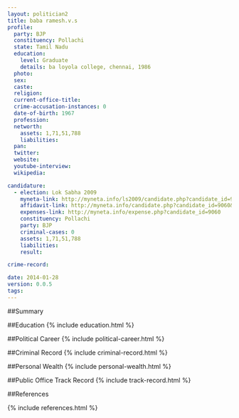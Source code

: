 ```yaml
---
layout: politician2
title: baba ramesh.v.s
profile: 
  party: BJP
  constituency: Pollachi
  state: Tamil Nadu
  education: 
    level: Graduate
    details: ba loyola college, chennai, 1986
  photo: 
  sex: 
  caste: 
  religion: 
  current-office-title: 
  crime-accusation-instances: 0
  date-of-birth: 1967
  profession: 
  networth: 
    assets: 1,71,51,788
    liabilities: 
  pan: 
  twitter: 
  website: 
  youtube-interview: 
  wikipedia: 

candidature: 
  - election: Lok Sabha 2009
    myneta-link: http://myneta.info/ls2009/candidate.php?candidate_id=9060
    affidavit-link: http://myneta.info/candidate.php?candidate_id=9060&scan=original
    expenses-link: http://myneta.info/expense.php?candidate_id=9060
    constituency: Pollachi 
    party: BJP
    criminal-cases: 0
    assets: 1,71,51,788
    liabilities: 
    result:  

crime-record: 

date: 2014-01-28
version: 0.0.5
tags: 
---
```

##Summary


##Education
{% include education.html %}


##Political Career
{% include political-career.html %}


##Criminal Record
{% include criminal-record.html %}


##Personal Wealth
{% include personal-wealth.html %}


##Public Office Track Record
{% include track-record.html %}


##References


{% include references.html %}